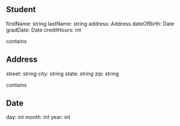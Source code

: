  Student
 -----------------
 firstName: string
 lastName: string
 address: Address
 dateOfBirth: Date
 gradDate: Date 
 creditHours: int

 contains
 
 Address
 --------------
 street: string 
 city: string
 state: string
 zip: string

 contains
 
 Date
 --------------
 day: int
 month: int
 year: int
